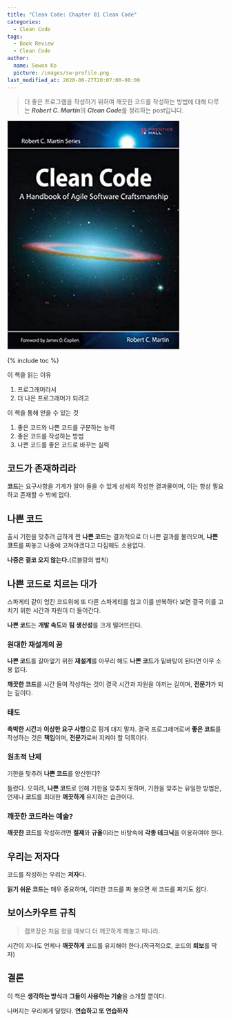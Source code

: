 ```yaml
---
title: "Clean Code: Chapter 01 Clean Code"
categories:
  - Clean Code
tags:
  - Book Review
  - Clean Code
author:
  name: Sewon Ko
  picture: /images/sw-profile.png
last_modified_at: 2020-06-27T20:07:00-00:00
---
```


> 더 좋은 프로그램을 작성하기 위하여 깨끗한 코드를 작성하는 방법에 대해 다루는 ***Robert C. Martin***의 ***Clean Code***를 정리하는 post입니다.

![logo](/images/clean-code-cover.png)

{% include toc %}

이 책을 읽는 이유

1. 프로그래머라서
2. 더 나은 프로그래머가 되려고

이 책을 통해 얻을 수 있는 것

1. 좋은 코드와 나쁜 코드를 구분하는 능력
2. 좋은 코드를 작성하는 방법
3. 나쁜 코드를 좋은 코드로 바꾸는 실력


## 코드가 존재하리라
**코드**는 요구사항을 기계가 알아 들을 수 있게 상세히 작성한 결과물이며, 이는 항상 필요하고 존재할 수 밖에 없다.

## 나쁜 코드
출시 기한을 맞추려 급하게 짠 **나쁜 코드**는 결과적으로 더 나쁜 결과를 불러오며, **나쁜 코드**를 짜놓고 나중에 고쳐야겠다고 다짐해도 소용없다.

**나중은 결코 오지 않는다.**(르블랑의 법칙)

## 나쁜 코드로 치르는 대가
스파게티 같이 엉킨 코드위에 또 다른 스파게티를 얹고 이를 반복하다 보면 결국 이를 고치기 위한 시간과 자원이 더 들어간다.

**나쁜 코드**는 **개발 속도**와 **팀 생산성**를 크게 떨어뜨린다.

### 원대한 재설계의 꿈
**나쁜 코드**를 갈아엎기 위한 **재설계**를 아무리 해도 **나쁜 코드**가 밑바탕이 된다면 아무 소용 없다.

**깨끗한 코드**를 시간 들여 작성하는 것이 결국 시간과 자원을 아끼는 길이며, **전문가**가 되는 길이다.

### 태도
**촉박한 시간**과 **이상한 요구 사항**으로 핑계 대지 말자. 결국 프로그래머로써 **좋은 코드**를 작성하는 것은 **책임**이며, **전문가**로써 지켜야 할 덕목이다.

### 원초적 난제
기한을 맞추려 **나쁜 코드**를 양산한다?

틀렸다. 오히려, **나쁜 코드**로 인해 기한을 맞추지 못하며, 기한을 맞추는 유일한 방법은, 언제나 **코드**를 최대한 **깨끗하게** 유지하는 습관이다.

### 깨끗한 코드라는 예술?
**깨끗한 코드**를 작성하려면 **절제**와 **규율**이라는 바탕속에 **각종 테크닉**을 이용하여야 한다.

## 우리는 저자다
코드를 작성하는 우리는 **저자**다.

**읽기 쉬운 코드**는 매우 중요하며, 이러한 코드를 짜 놓으면 새 코드를 짜기도 쉽다.

## 보이스카우트 규칙
> 캠프장은 처음 왔을 때보다 더 깨끗하게 해놓고 떠나라.

시간이 지나도 언제나 **깨끗하게** 코드를 유지해야 한다.(적극적으로, 코드의 **퇴보**를 막자)

## 결론
이 책은 **생각하는 방식**과 **그들이 사용하는 기술**을 소개할 뿐이다.

나머지는 우리에게 달렸다. **연습하고 또 연습하자**





